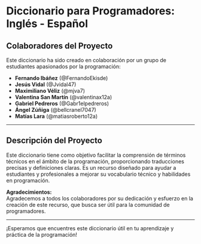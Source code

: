 # Diccionario para Programadores: Inglés - Español

## Colaboradores del Proyecto
Este diccionario ha sido creado en colaboración por un grupo de estudiantes apasionados por la programación:

- **Fernando Ibáñez**  (@FernandoEkisde)
- **Jesús Vidal**  (@Jvidal47)
- **Maximiliano Véliz**  (@mjva7)
- **Valentina San Martín**  (@valentinax12a)
- **Gabriel Pedreros**  (@Gabr1elpedreros)
- **Ángel Zúñiga**  (@bellcranel7047)
- **Matías Lara**  (@matiasroberto12a)

---

## Descripción del Proyecto
Este diccionario tiene como objetivo facilitar la comprensión de términos técnicos en el ámbito de la programación, proporcionando traducciones precisas y definiciones claras. Es un recurso diseñado para ayudar a estudiantes y profesionales a mejorar su vocabulario técnico y habilidades en programación.

**Agradecimientos:**  
Agradecemos a todos los colaboradores por su dedicación y esfuerzo en la creación de este recurso, que busca ser útil para la comunidad de programadores.

---

¡Esperamos que encuentres este diccionario útil en tu aprendizaje y práctica de la programación!
